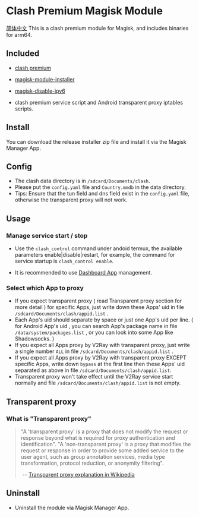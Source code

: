 # Clash Premium Magisk Module

[简体中文](<https://github.com/kalasutra/Clash_Premium_For_Magisk/blob/master/README_CN.md>)
This is a clash premium module for Magisk, and includes binaries for arm64.

## Included

* [clash premium](<https://github.com/Dreamacro/clash/releases/tag/premium>)
* [magisk-module-installer](<https://github.com/topjohnwu/magisk-module-installer>)
* [magisk-disable-ipv6](<https://github.com/njallam/magisk-disable-ipv6>)

* clash premium service script and Android transparent proxy iptables scripts.

## Install

You can download the release installer zip file and install it via the Magisk Manager App.

## Config

* The clash data directory is in `/sdcard/Documents/clash`.
* Please put the `config.yaml` file and `Country.mmdb` in the data directory.
* Tips: Ensure that the tun field and dns field exist in the `config.yaml` file, otherwise the transparent proxy will not work.

## Usage

### Manage service start / stop

* Use the `clash_control` command under andoid termux, the available parameters enable|disable|restart, for example, the command for service startup is `clash_control enable`.

* It is recommended to use [Dashboard App](<https://github.com/Dashboard2/Dashboard>) management.

### Select which App to proxy

* If you expect transparent proxy ( read Transparent proxy section for more detail ) for specific Apps, just write down these Apps' uid in file `/sdcard/Documents/clash/appid.list` .
* Each App's uid should separate by space or just one App's uid per line. ( for Android App's uid , you can search App's package name in file `/data/system/packages.list` , or you can look into some App like Shadowsocks. )
* If you expect all Apps proxy by V2Ray with transparent proxy, just write a single number `ALL` in file `/sdcard/Documents/clash/appid.list` .
* If you expect all Apps proxy by V2Ray with transparent proxy EXCEPT specific Apps, write down `bypass` at the first line then these Apps' uid separated as above in file `/sdcard/Documents/clash/appid.list`.
* Transparent proxy won't take effect until the V2Ray service start normally and file `/sdcard/Documents/clash/appid.list` is not empty.

## Transparent proxy

### What is "Transparent proxy"

> "A 'transparent proxy' is a proxy that does not modify the request or response beyond what is required for proxy authentication and identification". "A 'non-transparent proxy' is a proxy that modifies the request or response in order to provide some added service to the user agent, such as group annotation services, media type transformation, protocol reduction, or anonymity filtering".
>
> ​                                -- [Transparent proxy explanation in Wikipedia](<https://en.wikipedia.org/wiki/Proxy_server#Transparent_proxy>)

## Uninstall

* Uninstall the module via Magisk Manager App.

